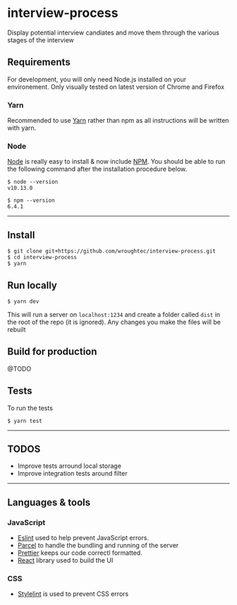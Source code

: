 # interview-process
Display potential interview candiates and move them through the various stages of the interview

## Requirements
For development, you will only need Node.js installed on your environement. Only visually tested on latest version of Chrome and Firefox

### Yarn
Recommended to use [Yarn](https://yarnpkg.com/en/docs/install#mac-stable) rather than npm as all instructions will be written with yarn.

### Node

[Node](http://nodejs.org/) is really easy to install & now include [NPM](https://npmjs.org/).
You should be able to run the following command after the installation procedure below.

    $ node --version
    v10.13.0

    $ npm --version
    6.4.1

---
## Install

    $ git clone git+https://github.com/wroughtec/interview-process.git
    $ cd interview-process
    $ yarn

## Run locally

    $ yarn dev

This will run a server on `localhost:1234` and create a folder called `dist` in the root of the repo (it is ignored). Any changes you make the files will be rebuilt

## Build for production

@TODO

## Tests

To run the tests

    $ yarn test

---
## TODOS
- Improve tests arround local storage
- Improve integration tests around filter
---

## Languages & tools


### JavaScript

- [Eslint](https://eslint.org/) used to help prevent JavaScript errors.
- [Parcel](https://parceljs.org/) to handle the bundling and running of the server
- [Prettier](https://github.com/prettier/prettier) keeps our code correctl formatted.
- [React](https://reactjs.org/) library used to build the UI

### CSS
- [Stylelint](https://github.com/stylelint/stylelint) is used to prevent CSS errors
